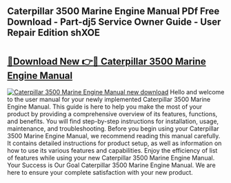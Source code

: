 ## Caterpillar 3500 Marine Engine Manual PDf Free Download - Part-dj5 Service Owner Guide - User Repair Edition shXOE

# <h2><a href="http://bc82970.oget.top/?id=Caterpillar+3500+Marine+Engine+Manual">🔗Download New 👉🔴 Caterpillar 3500 Marine Engine Manual</a></h2>

[![Caterpillar 3500 Marine Engine Manual new download](https://i.imgur.com/5g1atiW.png)](http://bc82970.oget.top/?id=Caterpillar+3500+Marine+Engine+Manual)
Hello and welcome to the user manual for your newly implemented Caterpillar 3500 Marine Engine Manual. This guide is here to help you make the most of your product by providing a comprehensive overview of its features, functions, and benefits. You will find step-by-step instructions for installation, usage, maintenance, and troubleshooting. Before you begin using your Caterpillar 3500 Marine Engine Manual, we recommend reading this manual carefully. It contains detailed instructions for product setup, as well as information on how to use its various features and capabilities. Enjoy the efficiency of list of features while using your new Caterpillar 3500 Marine Engine Manual. Your Success is Our Goal Caterpillar 3500 Marine Engine Manual. We are here to ensure your complete satisfaction with your new product.
